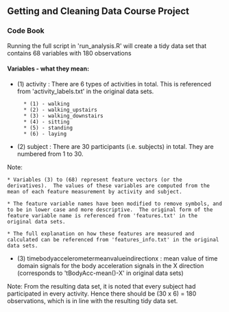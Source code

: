 ## Getting and Cleaning Data Course Project

### Code Book


Running the full script in 'run_analysis.R' will create a tidy data set that contains 68 variables with 180 observations


#### Variables - what they mean:


- (1) activity : There are 6 types of activities in total.  This is referenced from 'activity_labels.txt' in the original data sets.

		* (1) - walking
		* (2) - walking_upstairs
		* (3) - walking_downstairs
		* (4) - sitting
		* (5) - standing
		* (6) - laying


- (2) subject : There are 30 participants (i.e. subjects) in total.  They are numbered from 1 to 30.


Note: 

	* Variables (3) to (68) represent feature vectors (or the derivatives).  The values of these variables are computed from the mean of each feature measurement by activity and subject.

	* The feature variable names have been modified to remove symbols, and to be in lower case and more descriptive.  The original form of the feature variable name is referenced from 'features.txt' in the original data sets.  

	* The full explanation on how these features are measured and calculated can be referenced from 'features_info.txt' in the original data sets.


- (3) timebodyaccelerometermeanvalueindirectionx : mean value of time domain signals for the body acceleration signals in the X direction  (corresponds to 'tBodyAcc-mean()-X' in original data sets)





Note: From the resulting data set, it is noted that every subject had participated in every activity.  Hence there should be (30 x 6) = 180 observations, which is in line with the resulting tidy data set.